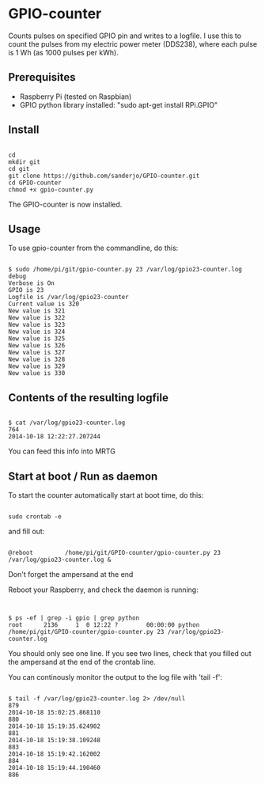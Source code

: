 GPIO-counter
============

Counts pulses on specified GPIO pin and writes to a logfile. I use this to count the pulses from my electric power meter (DDS238), where each pulse is 1 Wh (as 1000 pulses per kWh).

Prerequisites
-------------
- Raspberry Pi (tested on Raspbian)
- GPIO python library installed: "sudo apt-get install RPi.GPIO"

Install
-------
<pre><code>
cd
mkdir git
cd git
git clone https://github.com/sanderjo/GPIO-counter.git
cd GPIO-counter
chmod +x gpio-counter.py
</code></pre>

The GPIO-counter is now installed.

Usage
-----

To use gpio-counter from the commandline, do this:

<pre><code>
$ sudo /home/pi/git/gpio-counter.py 23 /var/log/gpio23-counter.log debug
Verbose is On
GPIO is 23
Logfile is /var/log/gpio23-counter
Current value is 320
New value is 321
New value is 322
New value is 323
New value is 324
New value is 325
New value is 326
New value is 327
New value is 328
New value is 329
New value is 330
</code></pre>

Contents of the resulting logfile
---------------------------------

<pre><code>
$ cat /var/log/gpio23-counter.log
764
2014-10-18 12:22:27.207244
</code></pre>

You can feed this info into MRTG

Start at boot / Run as daemon
----------------------------

To start the counter automatically start at boot time, do this:

<pre><code>
sudo crontab -e
</code></pre>
and fill out:
<pre><code>
@reboot			/home/pi/git/GPIO-counter/gpio-counter.py 23 /var/log/gpio23-counter.log &
</code></pre>

Don't forget the ampersand at the end

Reboot your Raspberry, and check the daemon is running:

<pre><code>

$ ps -ef | grep -i gpio | grep python
root      2136     1  0 12:22 ?        00:00:00 python /home/pi/git/GPIO-counter/gpio-counter.py 23 /var/log/gpio23-counter.log
</code></pre>

You should only see one line. If you see two lines, check that you filled out the ampersand at the end of the crontab line.

You can continously monitor the output to the log file with 'tail -f':

<pre><code>
$ tail -f /var/log/gpio23-counter.log 2> /dev/null
879
2014-10-18 15:02:25.868110
880
2014-10-18 15:19:35.624902
881
2014-10-18 15:19:38.109248
883
2014-10-18 15:19:42.162002
884
2014-10-18 15:19:44.190460
886
</code></pre>




